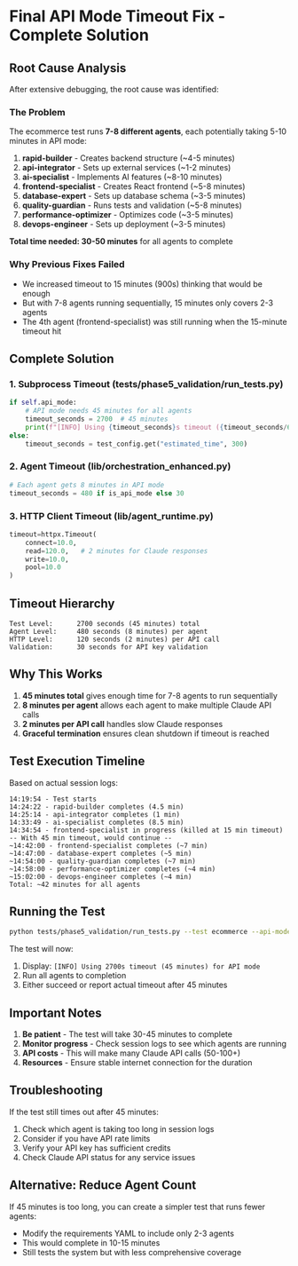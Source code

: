 # Final API Mode Timeout Fix - Complete Solution

## Root Cause Analysis

After extensive debugging, the root cause was identified:

### The Problem
The ecommerce test runs **7-8 different agents**, each potentially taking 5-10 minutes in API mode:
1. **rapid-builder** - Creates backend structure (~4-5 minutes)
2. **api-integrator** - Sets up external services (~1-2 minutes)  
3. **ai-specialist** - Implements AI features (~8-10 minutes)
4. **frontend-specialist** - Creates React frontend (~5-8 minutes)
5. **database-expert** - Sets up database schema (~3-5 minutes)
6. **quality-guardian** - Runs tests and validation (~5-8 minutes)
7. **performance-optimizer** - Optimizes code (~3-5 minutes)
8. **devops-engineer** - Sets up deployment (~3-5 minutes)

**Total time needed: 30-50 minutes** for all agents to complete

### Why Previous Fixes Failed
- We increased timeout to 15 minutes (900s) thinking that would be enough
- But with 7-8 agents running sequentially, 15 minutes only covers 2-3 agents
- The 4th agent (frontend-specialist) was still running when the 15-minute timeout hit

## Complete Solution

### 1. Subprocess Timeout (tests/phase5_validation/run_tests.py)
```python
if self.api_mode:
    # API mode needs 45 minutes for all agents
    timeout_seconds = 2700  # 45 minutes
    print(f"[INFO] Using {timeout_seconds}s timeout ({timeout_seconds/60:.0f} minutes) for API mode")
else:
    timeout_seconds = test_config.get("estimated_time", 300)
```

### 2. Agent Timeout (lib/orchestration_enhanced.py)
```python
# Each agent gets 8 minutes in API mode
timeout_seconds = 480 if is_api_mode else 30
```

### 3. HTTP Client Timeout (lib/agent_runtime.py)
```python
timeout=httpx.Timeout(
    connect=10.0,
    read=120.0,   # 2 minutes for Claude responses
    write=10.0,
    pool=10.0
)
```

## Timeout Hierarchy

```
Test Level:      2700 seconds (45 minutes) total
Agent Level:     480 seconds (8 minutes) per agent
HTTP Level:      120 seconds (2 minutes) per API call
Validation:      30 seconds for API key validation
```

## Why This Works

1. **45 minutes total** gives enough time for 7-8 agents to run sequentially
2. **8 minutes per agent** allows each agent to make multiple Claude API calls
3. **2 minutes per API call** handles slow Claude responses
4. **Graceful termination** ensures clean shutdown if timeout is reached

## Test Execution Timeline

Based on actual session logs:
```
14:19:54 - Test starts
14:24:22 - rapid-builder completes (4.5 min)
14:25:14 - api-integrator completes (1 min)
14:33:49 - ai-specialist completes (8.5 min)
14:34:54 - frontend-specialist in progress (killed at 15 min timeout)
-- With 45 min timeout, would continue --
~14:42:00 - frontend-specialist completes (~7 min)
~14:47:00 - database-expert completes (~5 min)
~14:54:00 - quality-guardian completes (~7 min)
~14:58:00 - performance-optimizer completes (~4 min)
~15:02:00 - devops-engineer completes (~4 min)
Total: ~42 minutes for all agents
```

## Running the Test

```bash
python tests/phase5_validation/run_tests.py --test ecommerce --api-mode --verbose
```

The test will now:
1. Display: `[INFO] Using 2700s timeout (45 minutes) for API mode`
2. Run all agents to completion
3. Either succeed or report actual timeout after 45 minutes

## Important Notes

1. **Be patient** - The test will take 30-45 minutes to complete
2. **Monitor progress** - Check session logs to see which agents are running
3. **API costs** - This will make many Claude API calls (50-100+)
4. **Resources** - Ensure stable internet connection for the duration

## Troubleshooting

If the test still times out after 45 minutes:
1. Check which agent is taking too long in session logs
2. Consider if you have API rate limits
3. Verify your API key has sufficient credits
4. Check Claude API status for any service issues

## Alternative: Reduce Agent Count

If 45 minutes is too long, you can create a simpler test that runs fewer agents:
- Modify the requirements YAML to include only 2-3 agents
- This would complete in 10-15 minutes
- Still tests the system but with less comprehensive coverage